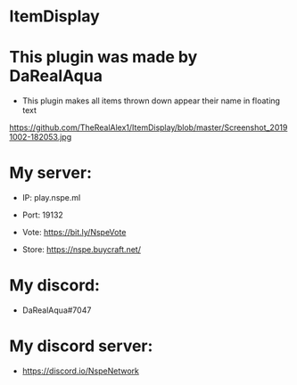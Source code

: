 # ItemDisplay

# This plugin was made by DaRealAqua

- This plugin makes all items thrown down appear their name in floating text


https://github.com/TheRealAlex1/ItemDisplay/blob/master/Screenshot_20191002-182053.jpg


# My server:

- IP: play.nspe.ml
- Port: 19132

- Vote: https://bit.ly/NspeVote
- Store: https://nspe.buycraft.net/



# My discord:

- DaRealAqua#7047



# My discord server:

- https://discord.io/NspeNetwork
